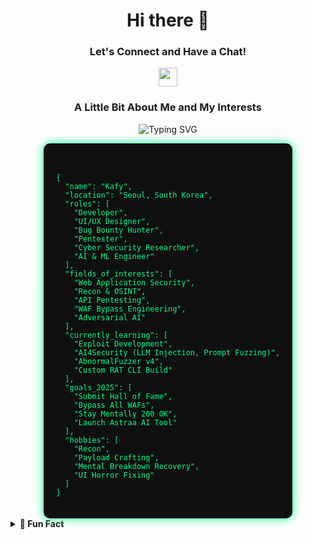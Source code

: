<div align="center">
  <h1>Hi there 👋</h1>
  <h3>Let's Connect and Have a Chat!</h3>

  <p>
    <a href="https://t.me/acherisxx">
      <img height="30" src="https://upload.wikimedia.org/wikipedia/commons/8/82/Telegram_logo.svg" />
    </a>
  </p>

  <h3>A Little Bit About Me and My Interests</h3>
</div>

<!-- Glowing JSON Style -->
<p align="center">
  <img src="https://readme-typing-svg.demolab.com?font=Fira+Code&size=22&pause=1000&color=00FF88&center=true&vCenter=true&width=500&lines=Developer;Bug+Bounty+Hunter;Cyber+Security+Researcher;AI+%26+ML+Engineer;UI%2FUX+Designer;Mental+200+OK+Only" alt="Typing SVG" />
</p>

<style>
  .terminal {
    font-family: "Courier New", Courier, monospace;
    background-color: #0f0f0f;
    color: #00ff88;
    padding: 20px;
    border-radius: 10px;
    width: fit-content;
    margin: auto;
    animation: glow 1.8s infinite alternate;
    box-shadow: 0 0 15px #00ff88;
  }

  @keyframes glow {
    0% { opacity: 1; }
    50% { opacity: 0.85; }
    100% { opacity: 1; }
  }
</style>

<div class="terminal">
<pre><code>
{
  "name": "Kafy",
  "location": "Seoul, South Korea",
  "roles": [
    "Developer",
    "UI/UX Designer",
    "Bug Bounty Hunter",
    "Pentester",
    "Cyber Security Researcher",
    "AI & ML Engineer"
  ],
  "fields_of_interests": [
    "Web Application Security",
    "Recon & OSINT",
    "API Pentesting",
    "WAF Bypass Engineering",
    "Adversarial AI"
  ],
  "currently_learning": [
    "Exploit Development",
    "AI4Security (LLM Injection, Prompt Fuzzing)",
    "AbnormalFuzzer v4",
    "Custom RAT CLI Build"
  ],
  "goals_2025": [
    "Submit Hall of Fame",
    "Bypass All WAFs",
    "Stay Mentally 200 OK",
    "Launch Astraa AI Tool"
  ],
  "hobbies": [
    "Recon",
    "Payload Crafting",
    "Mental Breakdown Recovery",
    "UI Horror Fixing"
  ]
}
</code></pre>
</div>

<details>
  <summary><b>📎 Fun Fact</b></summary>
  <div align="center">
    <p><i>"Your WAF is my playground."</i></p>
  </div>
</details>
